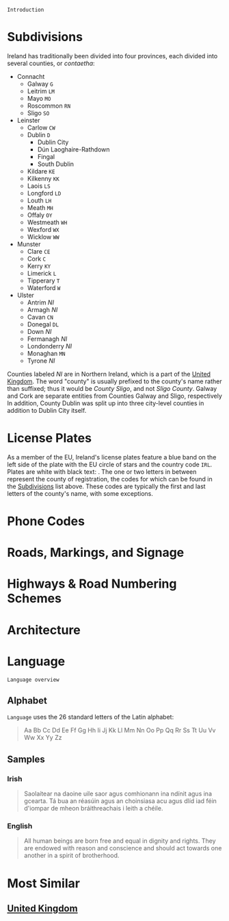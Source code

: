 `Introduction`

# Subdivisions

Ireland has traditionally been divided into four provinces, each divided into several counties, or _contaetha_:

- Connacht
  - Galway `G`
  - Leitrim `LM`
  - Mayo `MO`
  - Roscommon `RN`
  - Sligo `SO`
- Leinster
  - Carlow `CW`
  - Dublin `D`
    - Dublin City
    - Dún Laoghaire-Rathdown
    - Fingal
    - South Dublin
  - Kildare `KE`
  - Kilkenny `KK`
  - Laois `LS`
  - Longford `LD`
  - Louth `LH`
  - Meath `MH`
  - Offaly `OY`
  - Westmeath `WH`
  - Wexford `WX`
  - Wicklow `WW`
- Munster
  - Clare `CE`
  - Cork `C`
  - Kerry `KY`
  - Limerick `L`
  - Tipperary `T`
  - Waterford `W`
- Ulster
  - Antrim _NI_
  - Armagh _NI_
  - Cavan `CN`
  - Donegal `DL`
  - Down _NI_
  - Fermanagh _NI_
  - Londonderry _NI_
  - Monaghan `MN`
  - Tyrone _NI_

Counties labeled _NI_ are in Northern Ireland, which is a part of the [United Kingdom](/countries/GBR). The word "county" is usually prefixed to the county's name rather than suffixed; thus it would be _County Sligo_, and not _Sligo County_. Galway and Cork are separate entities from Counties Galway and Sligo, respectively In addition, County Dublin was split up into three city-level counties in addition to Dublin City itself.

<CountryMap code="IRL" scale="6500" />

# License Plates

As a member of the EU, Ireland's license plates feature a blue band on the left side of the plate with the EU circle of stars and the country code `IRL`. Plates are white with black text: <LicensePlate style="eu" code="IRL" format="123-AB-45678"/>. The one or two letters in between represent the county of registration, the codes for which can be found in the [Subdivisions](#subdivisions) list above. These codes are typically the first and last letters of the county's name, with some exceptions.

# Phone Codes

# Roads, Markings, and Signage

# Highways & Road Numbering Schemes

# Architecture

# Language

`Language overview`

## Alphabet

`Language` uses the 26 standard letters of the Latin alphabet:

> Aa Bb Cc Dd Ee Ff Gg Hh Ii Jj Kk Ll Mm Nn Oo Pp Qq Rr Ss Tt Uu Vv Ww Xx Yy Zz

## Samples

### Irish

> Saolaítear na daoine uile saor agus comhionann ina ndínit agus ina gcearta. Tá bua an réasúin agus an choinsiasa acu agus dlíd iad féin d'iompar de mheon bráithreachais i leith a chéile.

### English

> All human beings are born free and equal in dignity and rights. They are endowed with reason and conscience and should act towards one another in a spirit of brotherhood.

# Most Similar

## [United Kingdom](/countries/GBR)
